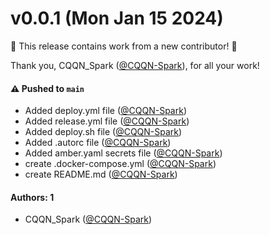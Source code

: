 # v0.0.1 (Mon Jan 15 2024)

:tada: This release contains work from a new contributor! :tada:

Thank you, CQQN_Spark ([@CQQN-Spark](https://github.com/CQQN-Spark)), for all your work!

#### ⚠️ Pushed to `main`

- Added deploy.yml file ([@CQQN-Spark](https://github.com/CQQN-Spark))
- Added release.yml file ([@CQQN-Spark](https://github.com/CQQN-Spark))
- Added deploy.sh file ([@CQQN-Spark](https://github.com/CQQN-Spark))
- Added .autorc file ([@CQQN-Spark](https://github.com/CQQN-Spark))
- Added amber.yaml secrets file ([@CQQN-Spark](https://github.com/CQQN-Spark))
- create .docker-compose.yml ([@CQQN-Spark](https://github.com/CQQN-Spark))
- create README.md ([@CQQN-Spark](https://github.com/CQQN-Spark))

#### Authors: 1

- CQQN_Spark ([@CQQN-Spark](https://github.com/CQQN-Spark))
